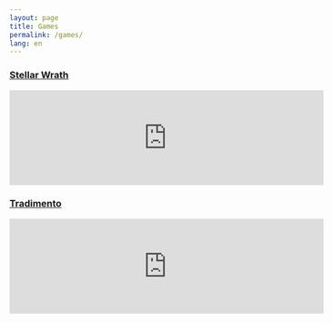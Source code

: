 ```yaml
---
layout: page
title: Games
permalink: /games/
lang: en
---
```


### [Stellar Wrath](https://dualwielding.itch.io/stellar-wrath) 

<iframe frameborder="0" src="https://itch.io/embed/182465?link_color=0484D1&amp;border_color=000000" width="552" height="167"></iframe>

### [Tradimento](https://dualwielding.itch.io/tradimento)

<iframe frameborder="0" src="https://itch.io/embed/184860?link_color=000000&amp;border_color=000000" width="552" height="167"></iframe>
